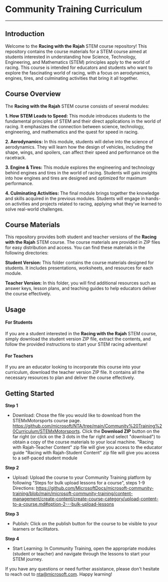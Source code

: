 # Community Training Curriculum
---
## Introduction 
Welcome to the **Racing with the Rajah** STEM course repository! This repository contains the course materials for a STEM course aimed at students interested in understanding how Science, Technology, Engineering, and Mathematics (STEM) principles apply to the world of racing. This course is intended for educators and students who want to explore the fascinating world of racing, with a focus on aerodynamics, engines, tires, and culminating activities that bring it all together.

## Course Overview

The **Racing with the Rajah** STEM course consists of several modules:

**1. How STEM Leads to Speed:** This module introduces students to the fundamental principles of STEM and their direct applications in the world of racing. It emphasizes the connection between science, technology, engineering, and mathematics and the quest for speed in racing.

**2. Aerodynamics:** In this module, students will delve into the science of aerodynamics. They will learn how the design of vehicles, including the shape, wings, and spoilers, can affect their speed and performance on the racetrack.

**3. Engine & Tires:** This module explores the engineering and technology behind engines and tires in the world of racing. Students will gain insights into how engines and tires are designed and optimized for maximum performance.

**4. Culminating Activities:** The final module brings together the knowledge and skills acquired in the previous modules. Students will engage in hands-on activities and projects related to racing, applying what they've learned to solve real-world challenges.

## Course Materials
This repository provides both student and teacher versions of the **Racing with the Rajah** STEM course. The course materials are provided in ZIP files for easy distribution and access. You can find these materials in the following directories:

**Student Version:** This folder contains the course materials designed for students. It includes presentations, worksheets, and resources for each module.

**Teacher Version:** In this folder, you will find additional resources such as answer keys, lesson plans, and teaching guides to help educators deliver the course effectively.

## Usage
#### For Students

If you are a student interested in the **Racing with the Rajah** STEM course, simply download the student version ZIP file, extract the contents, and follow the provided instructions to start your STEM racing adventure!

#### For Teachers
If you are an educator looking to incorporate this course into your curriculum, download the teacher version ZIP file. It contains all the necessary resources to plan and deliver the course effectively.

## Getting Started

__Step 1__
+ Download: Chose the file you would like to download from the STEMxMotorsports course page. https://github.com/microsoft/NTA/tree/main/Community%20Training%20Curriculum/STEMxMotorsports. Click the **Download ZIP** button on the far right (or click on the 3 dots in the far right and select "download") to obtain a copy of the course materials to your local machine. 
"Racing with Rajah-Teacher Content" zip file will give you access to the educator guide 
"Racing with Rajah-Student Content" zip file will give you access to a self-paced student module

**Step 2**
 + Upload: Upload the course to your Community Training platform by following "Steps for bulk upload lessons for a course", steps 1-9 Directions: https://github.com/MicrosoftDocs/microsoft-community-training/blob/main/microsoft-community-training/content-management/create-content/create-course-category/upload-content-to-a-course.md#option-2---bulk-upload-lessons

**Step 3** 
+ Publish: Click on the publish button for the course to be visible to your learners or facilitators.

**Step 4**
+ Start Learning: In Community Training, open the appropriate modules (student or teacher) and navigate through the lessons to start your STEM journey.

If you have any questions or need further assistance, please don't hesitate to reach out to nta@microsoft.com. Happy learning!


